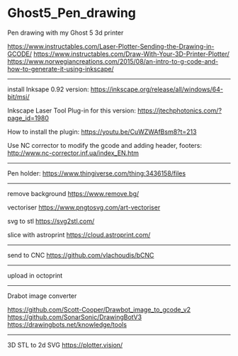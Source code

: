 # Ghost5_Pen_drawing
Pen drawing with my Ghost 5 3d printer

https://www.instructables.com/Laser-Plotter-Sending-the-Drawing-in-GCODE/
https://www.instructables.com/Draw-With-Your-3D-Printer-Plotter/
https://www.norwegiancreations.com/2015/08/an-intro-to-g-code-and-how-to-generate-it-using-inkscape/
****
install Inksape 0.92 version:
https://inkscape.org/release/all/windows/64-bit/msi/

Inkscape Laser Tool Plug-in for this version:
https://jtechphotonics.com/?page_id=1980

How to install the plugin:
https://youtu.be/CuWZWAfBsm8?t=213

Use NC corrector to modify the gcode and adding header, footers:
http://www.nc-corrector.inf.ua/index_EN.htm
****

Pen holder:
https://www.thingiverse.com/thing:3436158/files
****
remove background
https://www.remove.bg/

vectoriser
https://www.pngtosvg.com/art-vectoriser

svg to stl
https://svg2stl.com/

slice with astroprint
https://cloud.astroprint.com/
****
send to CNC
https://github.com/vlachoudis/bCNC

****
upload in octoprint

****

Drabot image converter

https://github.com/Scott-Cooper/Drawbot_image_to_gcode_v2
https://github.com/SonarSonic/DrawingBotV3
https://drawingbots.net/knowledge/tools

****

3D STL to 2d SVG
https://plotter.vision/

